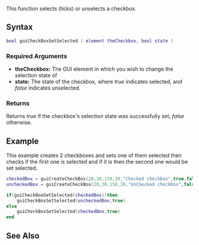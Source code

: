 This function selects (ticks) or unselects a checkbox.

Syntax
------

``` lua
bool guiCheckBoxSetSelected ( element theCheckbox, bool state )
```

### Required Arguments

-   **theCheckbox:** The GUI element in which you wish to change the selection state of
-   **state:** The state of the checkbox, where *true* indicates selected, and *false* indicates unselected.

### Returns

Returns *true* if the checkbox's selection state was successfully set, *false* otherwise.

Example
-------

This example creates 2 checkboxes and sets one of them selected then checks if the first one is selected and if it is then the second one would be set selected.

``` lua
checkedBox = guiCreateCheckBox(20,30,150,20,"Checked checkbox",true,false)
uncheckedBox = guiCreateCheckBox(20,30,150,20,"UnChecked checkbox",false,false)

if(guiCheckBoxGetSelected(checkedBox))then
    guiCheckBoxSetSelected(uncheckedBox,true)
else
    guiCheckBoxSetSelected(checkedBox,true)
end
```

See Also
--------
